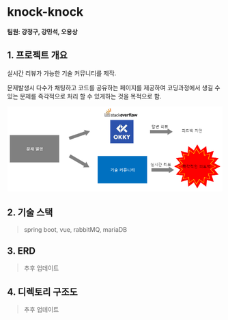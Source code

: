 # knock-knock

**팀원: 강정구, 강민석, 오용상**



## 1. 프로젝트 개요

실시간 리뷰가 가능한 기술 커뮤니티를 제작.

문제발생시 다수가 채팅하고 코드를 공유하는 페이지를 제공하여 코딩과정에서 생길 수 있는 문제를 즉각적으로 처리 할 수 있게하는 것을 목적으로 함.

![image-20200929165950984](참고문서/readme_images/image-20200929165950984.png)

## 2. 기술 스택

> spring boot, vue, rabbitMQ, mariaDB

## 3. ERD

> 추후 업데이트

## 4. 디렉토리 구조도

> 추후 업데이트

